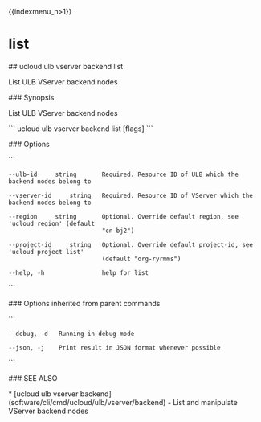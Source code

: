 {{indexmenu_n>1}}

# list

\#\# ucloud ulb vserver backend list

List ULB VServer backend nodes

\#\#\# Synopsis

List ULB VServer backend nodes

\`\`\` ucloud ulb vserver backend list \[flags\] \`\`\`

\#\#\# Options

\`\`\`

``` 
--ulb-id     string       Required. Resource ID of ULB which the backend nodes belong to 
```

``` 
--vserver-id     string   Required. Resource ID of VServer which the backend nodes belong to 
```

``` 
--region     string       Optional. Override default region, see 'ucloud region' (default
                          "cn-bj2") 
```

``` 
--project-id     string   Optional. Override default project-id, see 'ucloud project list'
                          (default "org-ryrmms") 
```

``` 
--help, -h                help for list 
```

\`\`\`

\#\#\# Options inherited from parent commands

\`\`\`

``` 
--debug, -d   Running in debug mode 
```

``` 
--json, -j    Print result in JSON format whenever possible 
```

\`\`\`

\#\#\# SEE ALSO

\* \[ucloud ulb vserver
backend\](software/cli/cmd/ucloud/ulb/vserver/backend) - List and
manipulate VServer backend nodes
